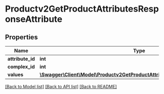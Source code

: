 # Productv2GetProductAttributesResponseAttribute

## Properties
Name | Type | Description | Notes
------------ | ------------- | ------------- | -------------
**attribute_id** | **int** |  | [optional] 
**complex_id** | **int** |  | [optional] 
**values** | [**\Swagger\Client\Model\Productv2GetProductAttributesResponseDictionaryValue[]**](Productv2GetProductAttributesResponseDictionaryValue.md) |  | [optional] 

[[Back to Model list]](../README.md#documentation-for-models) [[Back to API list]](../README.md#documentation-for-api-endpoints) [[Back to README]](../README.md)


